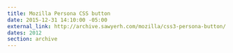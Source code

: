 ```yaml
---
title: Mozilla Persona CSS button
date: 2015-12-31 14:10:00 -05:00
external_link: http://archive.sawyerh.com/mozilla/css3-persona-button/
dates: 2012
section: archive
---
```


